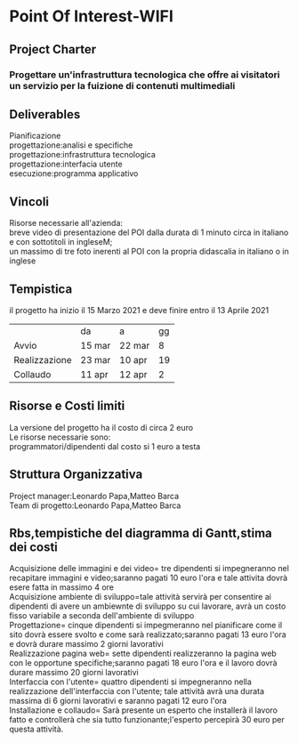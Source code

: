 <!DOCKTYPE html>
<head>
  </head>
<h1>Point Of Interest-WIFI</h1>
<h2>Project Charter</h2>
  
  
 <h3>Progettare un'infrastruttura tecnologica che offre ai visitatori un servizio per la fuizione di contenuti multimediali</h3>
 
 <h2><b>Deliverables</b></h2>
  
  <p>Pianificazione<br>
      progettazione:analisi e specifiche<br>
      progettazione:infrastruttura tecnologica<br>
      progettazione:interfacia utente<br>
      esecuzione:programma applicativo<br>
  </p>
<h2>Vincoli</h2>
  <p>Risorse necessarie all'azienda:<br>
  breve video di presentazione del POI dalla durata di 1 minuto circa in italiano e con sottotitoli in ingleseM;<br>
  un massimo di tre foto inerenti al POI con la propria didascalia in italiano o in inglese<br>
  </p>
  <h2>Tempistica</h2>
  <p>il progetto ha inizio il 15 Marzo 2021 e deve finire entro il 13 Aprile 2021<br>
  </p>
  
  <table>
  <tr><td></td><td>da</td><td>a</td><td>gg</td>
  <tr><td>Avvio</td><td>15 mar</td><td>22 mar</td><td>8</td>
  <tr><td>Realizzazione</td><td>23 mar</td><td>10 apr</td><td>19</td>
  <tr><td>Collaudo</td><td>11 apr</td><td>12 apr</td><td>2</td>
    </table>
   
   <h2>Risorse e Costi limiti</h2>
    <p>La versione del progetto ha il costo di circa 2 euro<br>
     Le risorse necessarie sono:<br>
       programmatori/dipendenti dal costo si 1 euro a testa<br>
     </p>
     
 <h2>Struttura Organizzativa</h2>
     <p>Project manager:Leonardo Papa,Matteo Barca<br>
     Team di progetto:Leonardo Papa,Matteo Barca
     </p>
     <h2>Rbs,tempistiche del diagramma di Gantt,stima dei costi</h2>
     <p>Acquisizione delle immagini e dei video= tre dipendenti si impegneranno nel recapitare immagini e video;saranno pagati 10 euro l'ora e tale attivita dovrà esere fatta in massimo 4 ore<br>
  Acquisizione ambiente di sviluppo=tale attività servirà per consentire ai dipendenti di avere un ambiewnte di sviluppo su cui lavorare, avrà un costo fisso variabile a seconda dell'ambiente di sviluppo<br>
  Progettazione= cinque dipendenti si impegmeranno nel pianificare come il sito dovrà essere svolto e come sarà realizzato;saranno pagati 13 euro l'ora e dovrà durare massimo 2 giorni lavorativi<br>
  Realizzazione pagina web= sette dipendenti realizzeranno la pagina web con le opportune specifiche;saranno pagati 18 euro l'ora e il lavoro dovrà durare massimo 20 giorni lavorativi<br>
  Interfaccia con l'utente= quattro dipendenti si impegneranno nella realizzazione dell'interfaccia con l'utente; tale attività avrà una durata massima di 6 giorni lavorativi e saranno pagati 12 euro l'ora<br>
  Installazione e collaudo= Sarà presente un esperto che installerà il lavoro fatto e controllerà che sia tutto funzionante;l'esperto percepirà 30 euro per questa attività.
     
   </body>

</html>
 
